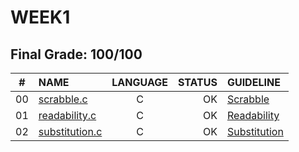 # WEEK1

## Final Grade: 100/100

|#	|NAME	                              |LANGUAGE	|STATUS |GUIDELINE
|:-:|:--								                |:-:		  |--:    |:--
|00 |[scrabble.c](./lab2/scrabble.c)            |C        |OK     |[Scrabble](https://cs50.harvard.edu/x/2021/labs/2/)
|01 |[readability.c](./pset2/readability.c)  |C        |OK     |[Readability](https://cs50.harvard.edu/x/2021/psets/2/readability/)
|02 |[substitution.c](./pset2/substitution.c)      |C        |OK     |[Substitution](https://cs50.harvard.edu/x/2021/psets/2/substitution/)
